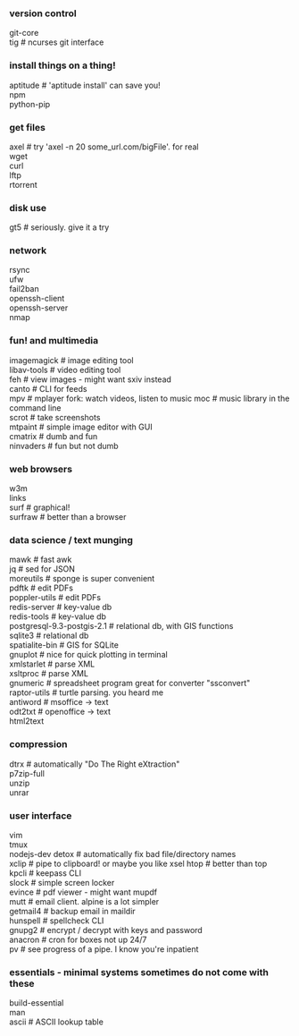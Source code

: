 ### version control  
git-core   
tig # ncurses git interface  

### install things on a thing!  
aptitude # 'aptitude install' can save you!  
npm  
python-pip

### get files  
axel # try 'axel -n 20 some_url.com/bigFile'. for real  
wget  
curl   
lftp  
rtorrent  

### disk use  
gt5 # seriously.  give it a try  

### network  
rsync   
ufw  
fail2ban  
openssh-client  
openssh-server  
nmap   

### fun! and multimedia  
imagemagick # image editing tool  
libav-tools # video editing tool  
feh # view images - might want sxiv instead  
canto # CLI for feeds  
mpv # mplayer fork: watch videos, listen to music
moc # music library in the command line  
scrot # take screenshots  
mtpaint # simple image editor with GUI  
cmatrix # dumb and fun  
ninvaders # fun but not dumb  

### web browsers  
w3m  
links  
surf # graphical!  
surfraw # better than a browser  

### data science / text munging  
mawk # fast awk  
jq # sed for JSON  
moreutils # sponge is super convenient  
pdftk # edit PDFs  
poppler-utils # edit PDFs  
redis-server # key-value db  
redis-tools # key-value db  
postgresql-9.3-postgis-2.1 # relational db, with GIS functions  
sqlite3 # relational db  
spatialite-bin # GIS for SQLite  
gnuplot # nice for quick plotting in terminal  
xmlstarlet # parse XML  
xsltproc # parse XML  
gnumeric # spreadsheet program great for converter "ssconvert"  
raptor-utils # turtle parsing.  you heard me  
antiword # msoffice -> text  
odt2txt # openoffice -> text  
html2text  

### compression  
dtrx # automatically "Do The Right eXtraction"  
p7zip-full   
unzip   
unrar   

### user interface  
vim  
tmux  
nodejs-dev
detox # automatically fix bad file/directory names  
xclip # pipe to clipboard! or maybe you like xsel
htop # better than top  
kpcli # keepass CLI  
slock # simple screen locker  
evince # pdf viewer - might want mupdf  
mutt # email client. alpine is a lot simpler  
getmail4 # backup email in maildir  
hunspell # spellcheck CLI  
gnupg2 # encrypt / decrypt with keys and password  
anacron # cron for boxes not up 24/7  
pv # see progress of a pipe. I know you're inpatient  

### essentials - minimal systems sometimes do not come with these  
build-essential  
man  
ascii # ASCII lookup table  

